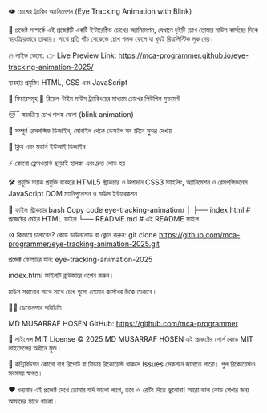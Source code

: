 👁️ চোখের ট্র্যাকিং অ্যানিমেশন (Eye Tracking Animation with Blink)

🚀 প্রজেক্ট সম্পর্কে
এই প্রজেক্টটি একটি ইন্টারেক্টিভ চোখের অ্যানিমেশন, যেখানে দুইটি চোখ তোমার মাউস কার্সরের দিকে স্বয়ংক্রিয়ভাবে তাকায়। সাথে প্রতি পাঁচ সেকেন্ডে চোখ পলক ফেলে যা খুবই রিয়ালিস্টিক লুক দেয়।

🔥 লাইভ ডেমো:
👉 Live Preview Link: https://mca-programmer.github.io/eye-tracking-animation-2025/

ব্যবহার প্রযুক্তি: HTML, CSS এবং JavaScript

🎯 ফিচারসমূহ
👀 রিয়েল-টাইম মাউস ট্র্যাকিংয়ের মাধ্যমে চোখের পিউপিল মুভমেন্ট

😴 স্বয়ংক্রিয় চোখ পলক ফেলা (blink animation)

📱 সম্পূর্ণ রেসপন্সিভ ডিজাইন, মোবাইল থেকে ডেস্কটপ সব স্ক্রীনে সুন্দর দেখায়

🎨 ক্লিন এবং মডার্ন ইউআই ডিজাইন

⚡ কোনো ফ্রেমওয়ার্ক ছাড়াই হালকা এবং দ্রুত লোড হয়

🛠️ প্রযুক্তি স্ট্যাক
প্রযুক্তি	ব্যবহার
HTML5	স্ট্রাকচার ও উপাদান
CSS3	স্টাইলিং, অ্যানিমেশন ও রেসপন্সিভনেস
JavaScript	DOM ম্যানিপুলেশন ও মাউস ইন্টারেকশন

📂 ফাইল স্ট্রাকচার
bash
Copy code
eye-tracking-animation/
│
├── index.html       # প্রজেক্টের মেইন HTML ফাইল
└── README.md        # এই README ফাইল


⚙️ কিভাবে চালাবেন?
কোড ডাউনলোড বা ক্লোন করুন:
git clone https://github.com/mca-programmer/eye-tracking-animation-2025.git

প্রজেক্ট ফোল্ডারে যান:
eye-tracking-animation-2025

index.html ফাইলটি ব্রাউজারে ওপেন করুন।

মাউস সরানোর সাথে সাথে চোখ গুলো তোমার কার্সরের দিকে তাকাবে।

🧑‍💻 ডেভেলপার পরিচিতি

  MD MUSARRAF HOSEN
  GitHub: https://github.com/mca-programmer

📝 লাইসেন্স
MIT License © 2025 MD MUSARRAF HOSEN
এই প্রজেক্টের সোর্স কোড MIT লাইসেন্সের অধীনে মুক্ত।

🙌 কন্ট্রিবিউশন
কোনো বাগ রিপোর্ট বা ফিচার রিকোয়েস্ট থাকলে Issues সেকশনে জানাতে পারো।
পুল রিকোয়েস্টও সবসময় স্বাগত।

❤️ ধন্যবাদ
এই প্রজেক্ট দেখে তোমার যদি ভালো লাগে, তবে ⭐ রেটিং দিতে ভুলোনা!
আরো ভাল কোড শেখার জন্য আমাদের সাথে থাকো।
